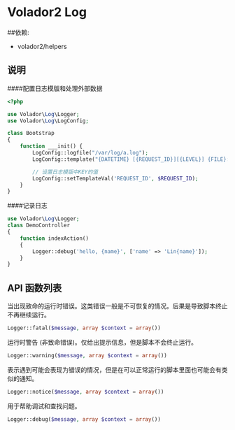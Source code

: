 Volador2 Log
============

##依赖:
 - volador2/helpers


说明
-----

####配置日志模版和处理外部数据

```php
<?php

use Volador\Log\Logger;
use Volador\Log\LogConfig;

class Bootstrap
{
    function ___init() {
        LogConfig::logfile("/var/log/a.log");
        LogConfig::template("{DATETIME} [{REQUEST_ID}][{LEVEL}] {FILE}:{LINE} {CONTENT}");

        // 设置日志模版中KEY的值
        LogConfig::setTemplateVal('REQUEST_ID', $REQUEST_ID);
    }
}
```

####记录日志

```php
use Volador\Log\Logger;
class DemoController
{
    function indexAction()
    {
        Logger::debug('hello, {name}', ['name' => 'Lin{name}']);
    }
}
```

## API 函数列表

当出现致命的运行时错误。这类错误一般是不可恢复的情况。后果是导致脚本终止不再继续运行。

```php
Logger::fatal($message, array $context = array())
```

运行时警告 (非致命错误)。仅给出提示信息，但是脚本不会终止运行。

```php
Logger::warning($message, array $context = array())
```

表示遇到可能会表现为错误的情况，但是在可以正常运行的脚本里面也可能会有类似的通知。

```php
Logger::notice($message, array $context = array())
```

用于帮助调试和查找问题。

```php
Logger::debug($message, array $context = array())
```

